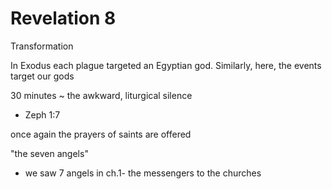 # Revelation 8

Transformation

In Exodus each plague targeted an Egyptian god. 
Similarly, here, the events target our gods 

30 minutes ~ the awkward, liturgical silence
- Zeph 1:7

once again the prayers of saints are offered

"the seven angels"
- we saw 7 angels in ch.1- the messengers to the churches 


